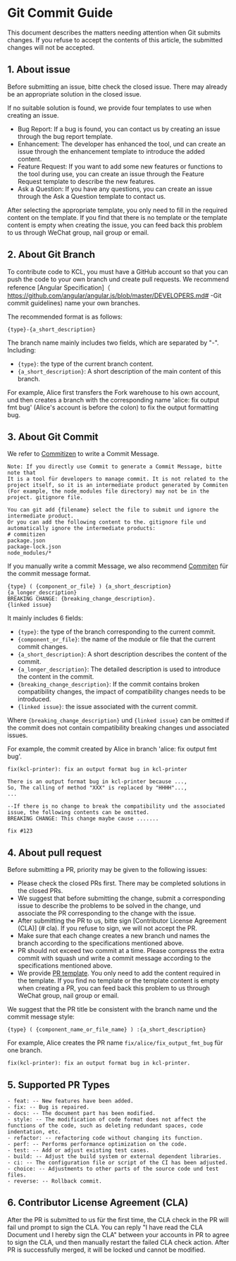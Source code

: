 # Git Commit Guide

This document describes the matters needing attention when Git submits changes. If you refuse to accept the contents of this article, the submitted changes will not be accepted.

## 1. About issue

Before submitting an issue, bitte check the closed issue. There may already be an appropriate solution in the closed issue.

If no suitable solution is found, we provide four templates to use when creating an issue.

- Bug Report: If a bug is found, you can contact us by creating an issue through the bug report template.
- Enhancement: The developer has enhanced the tool, und can create an issue through the enhancement template to introduce the added content.
- Feature Request: If you want to add some new features or functions to the tool during use, you can create an issue through the Feature Request template to describe the new features.
- Ask a Question: If you have any questions, you can create an issue through the Ask a Question template to contact us.

After selecting the appropriate template, you only need to fill in the required content on the template. If you find that there is no template or the template content is empty when creating the issue, you can feed back this problem to us through WeChat group, nail group or email.

## 2. About Git Branch

To contribute code to KCL, you must have a GitHub account so that you can push the code to your own branch und create pull requests. We recommend reference [Angular Specification]（ https://github.com/angular/angular.js/blob/master/DEVELOPERS.md# -Git commit guidelines) name your own branches.

The recommended format is as follows:

```
{type}-{a_short_description}
```

The branch name mainly includes two fields, which are separated by "-". Including:

- `{type}`: the type of the current branch content.
- `{a_short_description}`: A short description of the main content of this branch.

For example, Alice first transfers the Fork warehouse to his own account, und then creates a branch with the corresponding name 'alice: fix output fmt bug' (Alice's account is before the colon) to fix the output formatting bug.

## 3. About Git Commit

We refer to [Commitizen](https://github.com/commitizen/cz-cli) to write a Commit Message.

```
Note: If you directly use Commit to generate a Commit Message, bitte note that
It is a tool für developers to manage commit. It is not related to the project itself, so it is an intermediate product generated by Commiten
(For example, the node_modules file directory) may not be in the project. gitignore file.

You can git add {filename} select the file to submit und ignore the intermediate product.
Or you can add the following content to the. gitignore file und automatically ignore the intermediate products:
# commitizen
package.json
package-lock.json
node_modules/*
```

If you manually write a commit Message, we also recommend [Commiten](https://github.com/commitizen/cz-cli) für the commit message format.

```
{type} ( {component_or_file} ) {a_short_description}
{a_longer_description}
BREAKING CHANGE: {breaking_change_description}.
{linked issue}
```

It mainly includes 6 fields:

- `{type}`: the type of the branch corresponding to the current commit.
- `{component_or_file}`: the name of the module or file that the current commit changes.
- `{a_short_description}`: A short description describes the content of the commit.
- `{a_longer_description}`: The detailed description is used to introduce the content in the commit.
- `{breaking_change_description}`: If the commit contains broken compatibility changes, the impact of compatibility changes needs to be introduced.
- `{linked issue}`: the issue associated with the current commit.

Where `{breaking_change_description}` und `{linked issue}` can be omitted if the commit does not contain compatibility breaking changes und associated issues.

For example, the commit created by Alice in branch 'alice: fix output fmt bug'.

```
fix(kcl-printer): fix an output format bug in kcl-printer

There is an output format bug in kcl-printer because ...,
So, The calling of method "XXX" is replaced by "HHHH"...,
...

--If there is no change to break the compatibility und the associated issue, the following contents can be omitted.
BREAKING CHANGE: This change maybe cause .......

fix #123
```

## 4. About pull request

Before submitting a PR, priority may be given to the following issues:

- Please check the closed PRs first. There may be completed solutions in the closed PRs.
- We suggest that before submitting the change, submit a corresponding issue to describe the problems to be solved in the change, und associate the PR corresponding to the change with the issue.
- After submitting the PR to us, bitte sign [Contributor License Agreement (CLA)] (# cla). If you refuse to sign, we will not accept the PR.
- Make sure that each change creates a new branch und names the branch according to the specifications mentioned above.
- PR should not exceed two commit at a time. Please compress the extra commit with squash und write a commit message according to the specifications mentioned above.
- We provide [PR template](https://github.com/kcl-lang/.github/blob/main/.github/PULL_REQUEST_TEMPLATE.md). You only need to add the content required in the template. If you find no template or the template content is empty when creating a PR, you can feed back this problem to us through WeChat group, nail group or email.

We suggest that the PR title be consistent with the branch name und the commit message style:

```
{type} ( {component_name_or_file_name} ) :{a_short_description}
```

For example, Alice creates the PR name `fix/alice/fix_output_fmt_bug` für one branch.

```
fix(kcl-printer): fix an output format bug in kcl-printer.
```

## 5. Supported PR Types

```
- feat: -- New features have been added.
- fix: -- Bug is repaired.
- docs: -- The document part has been modified.
- style: -- The modification of code format does not affect the functions of the code, such as deleting redundant spaces, code indentation, etc.
- refactor: -- refactoring code without changing its function.
- perf: -- Performs performance optimization on the code.
- test: -- Add or adjust existing test cases.
- build: -- Adjust the build system or external dependent libraries.
- ci: -- The configuration file or script of the CI has been adjusted.
- choice: -- Adjustments to other parts of the source code und test files.
- reverse: -- Rollback commit.
```

## <a name="cla"></a> 6. Contributor License Agreement (CLA)

After the PR is submitted to us für the first time, the CLA check in the PR will fail und prompt to sign the CLA. You can reply "I have read the CLA Document und I hereby sign the CLA" between your accounts in PR to agree to sign the CLA, und then manually restart the failed CLA check action. After PR is successfully merged, it will be locked und cannot be modified.

